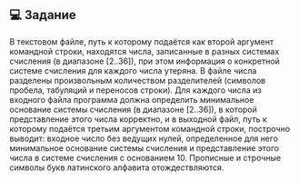 ## 💻 Задание
В текстовом файле, путь к которому подаётся как второй аргумент командной
строки, находятся числа, записанные в разных системах счисления (в диапазоне
[2..36]), при этом информация о конкретной системе счисления для каждого числа
утеряна. В файле числа разделены произвольным количеством разделителей
(символов пробела, табуляций и переносов строки). Для каждого числа из
входного файла программа должна определить минимальное основание системы
счисления (в диапазоне [2..36]), в которой представление этого числа корректно,
и в выходной файл, путь к которому подаётся третьим аргументом командной
строки, построчно выводит: входное число без ведущих нулей, определенное для
него минимальное основание системы счисления и представление этого числа в
системе счисления с основанием 10. Прописные и строчные символы букв
латинского алфавита отождествляются.
